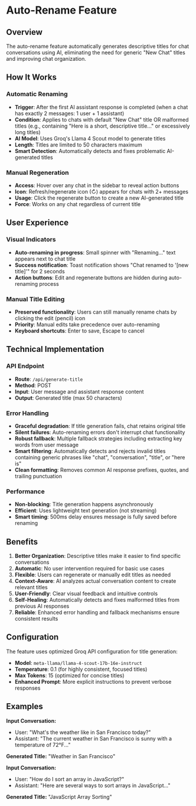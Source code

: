 # Auto-Rename Feature

## Overview

The auto-rename feature automatically generates descriptive titles for chat conversations using AI, eliminating the need for generic "New Chat" titles and improving chat organization.

## How It Works

### Automatic Renaming

- **Trigger**: After the first AI assistant response is completed (when a chat has exactly 2 messages: 1 user + 1 assistant)
- **Condition**: Applies to chats with default "New Chat" title OR malformed titles (e.g., containing "Here is a short, descriptive title..." or excessively long titles)
- **AI Model**: Uses Groq's Llama 4 Scout model to generate titles
- **Length**: Titles are limited to 50 characters maximum
- **Smart Detection**: Automatically detects and fixes problematic AI-generated titles

### Manual Regeneration

- **Access**: Hover over any chat in the sidebar to reveal action buttons
- **Icon**: Refresh/regenerate icon (↻) appears for chats with 2+ messages
- **Usage**: Click the regenerate button to create a new AI-generated title
- **Force**: Works on any chat regardless of current title

## User Experience

### Visual Indicators

- **Auto-renaming in progress**: Small spinner with "Renaming..." text appears next to chat title
- **Success notification**: Toast notification shows "Chat renamed to '[new title]'" for 2 seconds
- **Action buttons**: Edit and regenerate buttons are hidden during auto-renaming process

### Manual Title Editing

- **Preserved functionality**: Users can still manually rename chats by clicking the edit (pencil) icon
- **Priority**: Manual edits take precedence over auto-renaming
- **Keyboard shortcuts**: Enter to save, Escape to cancel

## Technical Implementation

### API Endpoint

- **Route**: `/api/generate-title`
- **Method**: POST
- **Input**: User message and assistant response content
- **Output**: Generated title (max 50 characters)

### Error Handling

- **Graceful degradation**: If title generation fails, chat retains original title
- **Silent failures**: Auto-renaming errors don't interrupt chat functionality
- **Robust fallback**: Multiple fallback strategies including extracting key words from user message
- **Smart filtering**: Automatically detects and rejects invalid titles containing generic phrases like "chat", "conversation", "title", or "here is"
- **Clean formatting**: Removes common AI response prefixes, quotes, and trailing punctuation

### Performance

- **Non-blocking**: Title generation happens asynchronously
- **Efficient**: Uses lightweight text generation (not streaming)
- **Smart timing**: 500ms delay ensures message is fully saved before renaming

## Benefits

1. **Better Organization**: Descriptive titles make it easier to find specific conversations
2. **Automatic**: No user intervention required for basic use cases
3. **Flexible**: Users can regenerate or manually edit titles as needed
4. **Context-Aware**: AI analyzes actual conversation content to create relevant titles
5. **User-Friendly**: Clear visual feedback and intuitive controls
6. **Self-Healing**: Automatically detects and fixes malformed titles from previous AI responses
7. **Reliable**: Enhanced error handling and fallback mechanisms ensure consistent results

## Configuration

The feature uses optimized Groq API configuration for title generation:

- **Model**: `meta-llama/llama-4-scout-17b-16e-instruct`
- **Temperature**: 0.1 (for highly consistent, focused titles)
- **Max Tokens**: 15 (optimized for concise titles)
- **Enhanced Prompt**: More explicit instructions to prevent verbose responses

## Examples

**Input Conversation:**

- User: "What's the weather like in San Francisco today?"
- Assistant: "The current weather in San Francisco is sunny with a temperature of 72°F..."

**Generated Title:** "Weather in San Francisco"

**Input Conversation:**

- User: "How do I sort an array in JavaScript?"
- Assistant: "Here are several ways to sort arrays in JavaScript..."

**Generated Title:** "JavaScript Array Sorting"
